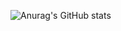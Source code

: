 ![Anurag's GitHub stats](https://github-readme-stats.vercel.app/api?username=seungdeng&show_icons=true&theme=radical)
